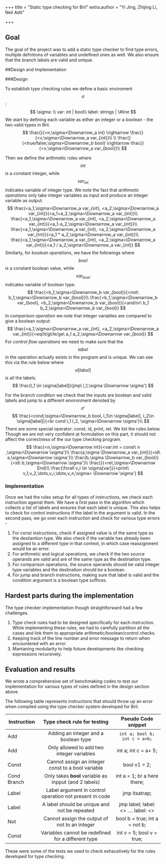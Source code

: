 +++
title = "Static type checking for Bril"
extra.author = "Yi Jing, Zhijing Li, Neil Adit"

+++

## Goal

The goal of the project was to add a static type checker to find type errors, multiple defnitions of variables and undefined ones as well. We also ensure that the branch labels are valid and unique.



##Design and Implementation

###Design


To establish type checking rules we define a basic enviroment $$\sigma$$:
$$
\sigma: \\
var: int | bool\\
label: strings | \#line
$$
We start by defining each variable as either an integer or a boolean - the two valid types in Bril.
$$
\frac{}{<n,\sigma>\Downarrow_a int} \rightarrow
\frac{}{<v,\sigma>\Downarrow_a var_{int}}\\
\\
\frac{}{<true/false,\sigma>\Downarrow_b bool} \rightarrow
\frac{}{<v,\sigma>\Downarrow_a var_{bool}}\\
$$


Then we define the arithmetic rules where $$int$$ is a constant integer, while $$var_{int}$$ indicates variable of integer type. We note the fact that *arithmetic operations* only take integer variables as input and produce an integer variable as output.
$$
\frac{<a_1,\sigma>\Downarrow_a var_{int}, <a_2,\sigma>\Downarrow_a var_{int}}{<a_1+a_2,\sigma>\Downarrow_a var_{int}}\\
\frac{<a_1,\sigma>\Downarrow_a var_{int}, <a_2,\sigma>\Downarrow_a var_{int}}{<a_1-a_2,\sigma>\Downarrow_a var_{int}}\\
\frac{<a_1,\sigma>\Downarrow_a var_{int}, <a_2,\sigma>\Downarrow_a var_{int}}{<a_1 * a_2,\sigma>\Downarrow_a var_{int}}\\
\frac{<a_1,\sigma>\Downarrow_a var_{int}, <a_2,\sigma>\Downarrow_a var_{int}}{<a_1 / a_2,\sigma>\Downarrow_a var_{int}}
$$
Similarly, for *boolean operations*, we have the followings where  $$bool$$ is a constant boolean value, while $$var_{bool}$$ indicates variable of boolean type.
$$
\frac{<b_1,\sigma>\Downarrow_b var_{bool}}{<not\ b_1,\sigma>\Downarrow_b var_{bool}}\\
\frac{<b_1,\sigma>\Downarrow_b var_{bool}, <b_2,\sigma>\Downarrow_b var_{bool}}{<and/or\ b_1 b_2,\sigma>\Downarrow_b var_{bool}}
$$
In *comparison operation* we note that integer variables are compared to give a boolean output:
$$
\frac{<a_1,\sigma>\Downarrow_a var_{int}, <a_2,\sigma>\Downarrow_a var_{int}}{<eq/lt/gt/le/ge\ a_1 a_2,\sigma>\Downarrow var_{bool}}
$$
For *control flow operations* we need to make sure that the $$label$$ in the operation actually exists in the program and is unique. We can see this via the rule below where $$\sigma[label]$$ is all the labels.
$$
\frac{l_1 \in \sigma[label]}{jmp\ l_1,\sigma \Downarrow \sigma'}
$$

For the branch condition we check that the inputs are boolean and valid labels and jump to a different environment denoted by $$\sigma'$$
$$
\frac{<cond,\sigma>\Downarrow_b bool, l_1\in \sigma[label], l_2\in \sigma[label]}{<br cond l_1 l_2, \sigma>\Downarrow \sigma'}\\
$$
There are some special operator: const, id, print, ret. We list the rules below. Though we are not very confident at formulation on this part, it should not affect the correctness of the our type checking program.
$$
\frac{<n,\sigma>\Downarrow int}{<var:int = const\ n ,\sigma>\Downarrow \sigma'}\\
\frac{a,\sigma \Downarrow_a var_{int}}{<id\ a,\sigma>\Downarrow \sigma'}\\
\frac{b,\sigma \Downarrow_b var_{bool}}{<id\ b,\sigma>\Downarrow \sigma'}\\
\frac{}{<ret,\sigma>\Downarrow End}\\
\frac{\forall v_i \in \sigma[var]}{<print\ v_1,v_2,\dots,v_i,\dots,v_n,\sigma> \Downarrow \sigma'}
$$



### Implementation

Once we had the rules setup for all types of instructions, we check each instruction against them. We have a first pass in the algorithm which collects a list of labels and ensures that each label is unique. This also helps to check for control instructions if the label in the argument is valid.  In the second pass, we go over each instruction and check for various type errors - 

1. For const instructions, check if assigned value is of the same type as the destiantion type. We also check if the variable has already been assigned to a different type in that context, in which case reassignment would be an error.
2. For arithmetic and logical operations, we check if the two source operands are valid and are of the same type as the destination type.
3. For comparison operations, the source operands should be valid integer type variables and the destination should be a boolean.
4. For jump and branch instructions, making sure that label is valid and the condition argument is a boolean type suffices.



## Hardest parts during the implementation

The type checker implementation though straightforward had a few challenges. 

1. Type check rules had to be designed specifically for each instruction. While implementing these rules, we had to carefully partition all the cases and link them to appropriate arithmetic/boolean/control checks.
2. Keeping track of the line number and error message to return when encountered with an error.
3. Mantaning modularity to help future developments like checking expressions recursively.



## Evaluation and results

We wrote a comprehensive set of benchmaking codes to test our implementation for various types of rules defined in the design section above. 

The following table represents instructions that should throw up an error when compiled using the type checker system developed for Bril.

| Instruction |                 Type check rule for testing                  |  Pseudo Code snippet  |
| ----------- | :----------------------------------------------------------: | :--: |
| Add         | Adding an integer and a boolean type | ` int a; bool b; int c = a+b; ` |
| Add | Only allowed to add two integer variables | int a; int c = a+ 5; |
| Const | Cannot assign an integer const to a bool variable | bool v1 = 2; |
| Cond Branch | Only takes **bool** variable as inpput (and 2 labels) | int a = 1; br a here there; |
| Label | Label argument in control operation not present in code | jmp itsatrap; |
| Label | A label should be unique and not be repeated | jmp label; label: <> .... label: <> |
| Not | Cannot assign the output of not to an integer | bool b = true; int a = not b; |
| Const       | Variables cannot be redefined for a different type | int v = 5; bool v = true; |

These were some of the tests we used to check exhaustively for the rules developed for type checking.








